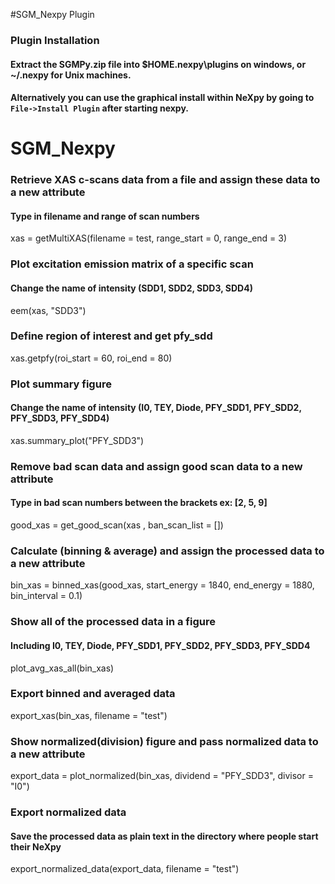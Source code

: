 #SGM_Nexpy Plugin

### Plugin Installation
#### Extract the SGMPy.zip file into $HOME\.nexpy\plugins on windows, or ~/.nexpy for Unix machines.
#### Alternatively you can use the graphical install within NeXpy by going to `File->Install Plugin` after starting nexpy.

# SGM_Nexpy

### Retrieve XAS c-scans data from a file and assign these data to a new attribute
#### Type in filename and range of scan numbers
xas = getMultiXAS(filename = test, range_start = 0, range_end = 3)

### Plot excitation emission matrix of a specific scan
#### Change the name of intensity (SDD1, SDD2, SDD3, SDD4)
eem(xas, "SDD3")

### Define region of interest and get pfy_sdd
xas.getpfy(roi_start = 60, roi_end = 80)

### Plot summary figure
#### Change the name of intensity (I0, TEY, Diode, PFY_SDD1, PFY_SDD2, PFY_SDD3, PFY_SDD4)
xas.summary_plot("PFY_SDD3")

### Remove bad scan data and assign good scan data to a new attribute
#### Type in bad scan numbers between the brackets ex: [2, 5, 9]
good_xas = get_good_scan(xas , ban_scan_list = [])

### Calculate (binning & average) and assign the processed data to a new attribute
bin_xas = binned_xas(good_xas, start_energy = 1840, end_energy = 1880, bin_interval = 0.1)

### Show all of the processed data in a figure
#### Including I0, TEY, Diode, PFY_SDD1, PFY_SDD2, PFY_SDD3, PFY_SDD4
plot_avg_xas_all(bin_xas)

### Export binned and averaged data
export_xas(bin_xas, filename = "test")

### Show normalized(division) figure and pass normalized data to a new attribute
export_data = plot_normalized(bin_xas, dividend = "PFY_SDD3", divisor = "I0")

### Export normalized data
#### Save the processed data as plain text in the directory where people start their NeXpy
export_normalized_data(export_data, filename = "test")


